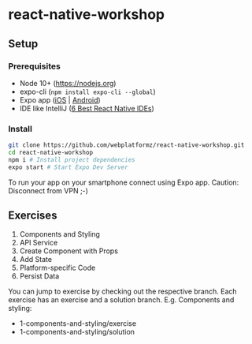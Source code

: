 # react-native-workshop
## Setup
### Prerequisites
* Node 10+ (https://nodejs.org)
* expo-cli (`npm install expo-cli --global`)
* Expo app ([iOS](https://itunes.apple.com/app/apple-store/id982107779) | [Android](https://play.google.com/store/apps/details?id=host.exp.exponent&referrer=www))
* IDE like IntelliJ ([6 Best React Native IDEs](https://www.slant.co/topics/5864/~react-native-ide))

### Install
```sh
git clone https://github.com/webplatformz/react-native-workshop.git
cd react-native-workshop
npm i # Install project dependencies
expo start # Start Expo Dev Server
```
To run your app on your smartphone connect using Expo app. Caution: Disconnect from VPN ;-)

## Exercises
1. Components and Styling
2. API Service
3. Create Component with Props
4. Add State
5. Platform-specific Code
6. Persist Data

You can jump to exercise by checking out the respective branch. Each exercise has an exercise and a solution branch.
E.g. Components and styling:
* 1-components-and-styling/exercise
* 1-components-and-styling/solution
